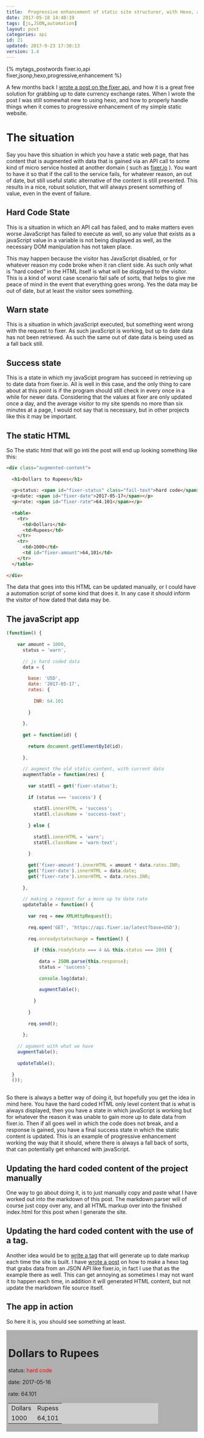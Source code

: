 ```yaml
---
title:  Progressive enhancement of static site structurer, with Hexo, and the Fixer.io JSON API
date: 2017-05-18 14:48:19
tags: [js,JSON,automation]
layout: post
categories: api
id: 21
updated: 2017-9-23 17:30:13
version: 1.4
---
```


{% mytags_postwords fixer.io,api&#32;fixer,jsonp,hexo,progressive,enhancement %}

A few months back I [wrote a post on the fixer api](/2017/02/09/api-fixer/), and how it is a great free solution for grabbing up to date currency exchange rates. When I wrote the post I was still somewhat new to using hexo, and how to properly handle things when it comes to progressive enhancement of my simple static website.

<!-- more -->

# The situation

Say you have this situation in which you have a static web page, that has content that is augmented with data that is gained via an API call to some kind of micro service hosted at another domain ( such as [fixer.io](http://fixer.io) ). You want to have it so that if the call to the service fails, for whatever reason, an out of date, but still useful static alternative of the content is still presented. This results in a nice, robust solution, that will always present something of value, even in the event of failure.

## Hard Code State

This is a situation in which an API call has failed, and to make matters even worse JavaScript has failed to execute as well, so any value that exists as a javaScript value in a variable is not being displayed as well, as the necessary DOM manipulation has not taken place. 

This may happen because the visitor has JavaScript disabled, or for whatever reason my code broke when it ran client side. As such only what is "hard coded" in the HTML itself is what will be displayed to the visitor. This is a kind of worst case scenario fail safe of sorts, that helps to give me peace of mind in the event that everything goes wrong. Yes the data may be out of date, but at least the visitor sees something.

## Warn state

This is a situation in which javaScript executed, but something went wrong with the request to fixer. As such javaScript is working, but up to date data has not been retrieved. As such the same out of date data is being used as a fall back still.

## Success state

This is a state in which my javaScipt program has succeed in retrieving up to date data from fixer.io. All is well in this case, and the only thing to care about at this point is if the program should still check in every once in a while for newer data. Considering that the values at fixer are only updated once a day, and the average visitor to my site spends no more than six minutes at a page, I would not say that is necessary, but in other projects like this it may be important.

## The static HTML

So The static html that will go inti the post will end up looking something like this:

```html
<div class="augmented-content">
 
  <h1>Dollars to Rupees</h1>
 
  <p>status: <span id="fixer-status" class="fail-text">hard code</span></p>
  <p>date: <span id="fixer-date">2017-05-17</span></p>
  <p>rate: <span id="fixer-rate">64.101</span></p>
 
  <table>
    <tr>
      <td>Dollars</td>
      <td>Rupees</td>
    </tr>
    <tr>
      <td>1000</td>
      <td id="fixer-amount">64,101</td>
    </tr>
  </table>
 
</div>
```

The data that goes into this HTML can be updated manually, or I could have a automation script of some kind that does it. In any case it should inform the visitor of how dated that data may be.

## The javaScript app

```js
(function() {
 
    var amount = 1000,
      status = 'warn',
 
      // js hard coded data
      data = {
 
        base: 'USD',
        date: '2017-05-17',
        rates: {
 
          INR: 64.101
 
        }
 
      },
 
      get = function(id) {
 
        return document.getElementById(id);
 
      },
 
      // augment the old static content, with current data
      augmentTable = function(res) {
 
        var statEl = get('fixer-status');
 
        if (status === 'success') {
 
          statEl.innerHTML = 'success';
          statEl.className = 'success-text';
 
        } else {
 
          statEl.innerHTML = 'warn';
          statEl.className = 'warn-text';
 
        }
 
        get('fixer-amount').innerHTML = amount * data.rates.INR;
        get('fixer-date').innerHTML = data.date;
        get('fixer-rate').innerHTML = data.rates.INR;
 
      },
 
      // making a request for a more up to date rate
      updateTable = function() {
 
        var req = new XMLHttpRequest();
 
        req.open('GET', 'https://api.fixer.io/latest?base=USD');
 
        req.onreadystatechange = function() {
 
          if (this.readyState === 4 && this.status === 200) {
 
            data = JSON.parse(this.response);
            status = 'success';
 
            console.log(data);
 
            augmentTable();
 
          }
 
        }
 
        req.send();
 
      };
 
    // agument with what we have
    augmentTable();
 
    updateTable();
 
  }
  ());
 
```

So there is always a better way of doing it, but hopefully you get the idea in mind here. You have the hard coded HTML only level content that is what is always displayed, then you have a state in which javaScript is working but for whatever the reason it was unable to gain more up to date data from fixer.io. Then if all goes well in which the code does not break, and a response is gained, you have a final success state in which the static content is updated. This is an example of progressive enhancement working the way that it should, where there is always a fall back of sorts, that can potentially get enhanced with javaScript.

## Updating the hard coded content of the project manually

One way to go about doing it, is to just manually copy and paste what I have worked out into the markdown of this post. The markdown parser will of course just copy over any, and all HTML markup over into the finished index.html for this post when I generate the site.

## Updating the hard coded content with the use of a tag.

Another idea would be to [write a tag](/2017/02/04/hexo-tags/) that will generate up to date markup each time the site is built. I have [wrote a post](/2017/05/19/hexo-tags-http-requests/) on how to make a hexo tag that grabs data from an JSON API like fixer.io, in fact I use that as the example there as well. This can get annoying as sometimes I may not want it to happen each time, in addition it will generated HTML content, but not update the markdown file source itself.

## The app in action

So here it is, you should see something at least.

<!-- can i put css here? It looks like I can at least. -->
<style>
.augmented-content {
  background: #afafaf;
  padding: 5px;
}
 
.augmented-content > table {
  width: 80%;
  background: #cfcfcf;
}
 
.fail-text {
  color: red;
}
 
.warn-text {
  color: orange;
}
 
.success-text {
  color: green;
}
 
</style>

<!-- The good, old, reliable HTML -->
<div class="augmented-content"><h1>Dollars to Rupees</h1><p>status: <span id="fixer-status" class="fail-text">hard code</span></p><p>date: <span id="fixer-date">2017-05-16</span></p><p>rate: <span id="fixer-rate">64.101</span></p><table><tr><td>Dollars</td><td>Rupess</td></tr><tr><td>1000</td><td id="fixer-amount">64,101</td></tr></table></div>

<!-- hold onto your buts -->
<script>
(function() {

    var amount = 1000,
      status = 'warn',

      // js hard coded data
      data = {

        base: 'USD',
        date: '2017-05-17',
        rates: {

          INR: 64.101

        }

      },

      get = function(id) {

        return document.getElementById(id);

      },

      // augment the old static content, with current data
      augmentTable = function(res) {

        var statEl = get('fixer-status');

        if (status === 'success') {


          statEl.innerHTML = 'success';
          statEl.className = 'success-text';

        } else {

          statEl.innerHTML = 'warn';
          statEl.className = 'warn-text';

        }

        get('fixer-amount').innerHTML = amount * data.rates.INR;
        get('fixer-date').innerHTML = data.date;
        get('fixer-rate').innerHTML = data.rates.INR;

      },

      // making a request for a more up to date rate
      updateTable = function() {

        var req = new XMLHttpRequest();

        req.open('GET', 'https://api.fixer.io/latest?base=USD');

        req.onreadystatechange = function() {

          if (this.readyState === 4 && this.status === 200) {

            data = JSON.parse(this.response);
            status = 'success';

            console.log(data);

            augmentTable();

          }

        }

        req.send();

      };

    // agument with what we have
    augmentTable();

    updateTable();

  }
  ());

</script>